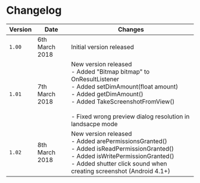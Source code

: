 # Changelog

| Version | Date | Changes |
| --- | --- | --- |
| `1.00` | 6th March 2018 | Initial version released |
| `1.01` | 7th March 2018 | New version released<br>- Added "Bitmap bitmap" to OnResultListener<br>- Added setDimAmount(float amount)<br>- Added getDimAmount()<br>- Added TakeScreenshotFromView()<br><br>- Fixed wrong preview dialog resolution in landsacpe mode |
| `1.02` | 8th March 2018 | New version released<br>- Added arePermissionsGranted()<br>- Added isReadPermissionGranted()<br>- Added isWritePermissionGranted()<br>- Added shutter click sound when creating screenshot (Android 4.1+) |
